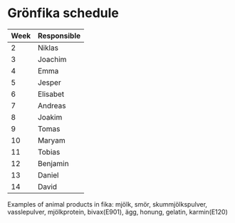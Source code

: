 # Grönfika schedule

| Week | Responsible |
| ---- | ----------- |
| 2    | Niklas      |
| 3    | Joachim     |
| 4    | Emma        |
| 5    | Jesper      |
| 6    | Elisabet    |
| 7    | Andreas     |
| 8    | Joakim      |
| 9    | Tomas       |
| 10   | Maryam      |
| 11   | Tobias      |
| 12   | Benjamin    |
| 13   | Daniel      |
| 14   | David       |

Examples of animal products in fika:
mjölk, smör, skummjölkspulver, vasslepulver, mjölkprotein, bivax(E901), ägg, honung, gelatin, karmin(E120)
